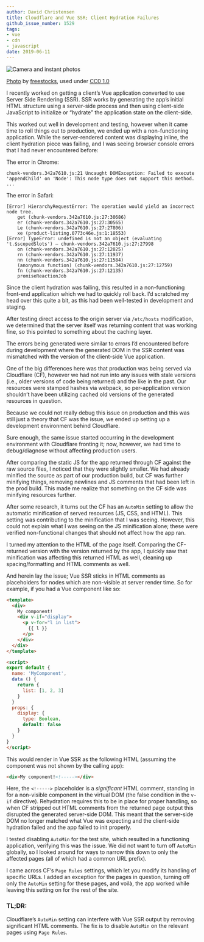 ```yaml
---
author: David Christensen
title: Cloudflare and Vue SSR; Client Hydration Failures
github_issue_number: 1529
tags:
- vue
- cdn
- javascript
date: 2019-06-11
---
```


<img src="/blog/2019/06/cloudflare-vue-ssr-significant-comments/banner.jpg" alt="Camera and instant photos" />

[Photo](https://www.flickr.com/photos/freestocks/29163583261) by [freestocks](https://www.flickr.com/photos/freestocks), used under [CC0 1.0](https://creativecommons.org/publicdomain/zero/1.0/)

I recently worked on getting a client’s Vue application converted to use Server Side Rendering (SSR). SSR works by generating the app’s initial HTML structure using a server-side process and then using client-side JavaScript to initialize or “hydrate” the application state on the client-side.

This worked out well in development and testing, however when it came time to roll things out to production, we ended up with a non-functioning application. While the server-rendered content was displaying inline, the client hydration piece was failing, and I was seeing browser console errors that I had never encountered before:

The error in Chrome:

```nohighlight
chunk-vendors.342a7610.js:21 Uncaught DOMException: Failed to execute 'appendChild' on 'Node': This node type does not support this method.
...
```

The error in Safari:

```nohighlight
[Error] HierarchyRequestError: The operation would yield an incorrect node tree.
	get (chunk-vendors.342a7610.js:27:30686)
	er (chunk-vendors.342a7610.js:27:30565)
	Le (chunk-vendors.342a7610.js:27:27806)
	xe (product-listing.0773c46e.js:1:18553)
[Error] TypeError: undefined is not an object (evaluating 't.$scopedSlots') — chunk-vendors.342a7610.js:27:27998
	on (chunk-vendors.342a7610.js:27:12025)
	rn (chunk-vendors.342a7610.js:27:11937)
	nn (chunk-vendors.342a7610.js:27:11584)
	(anonymous function) (chunk-vendors.342a7610.js:27:12759)
	fn (chunk-vendors.342a7610.js:27:12135)
	promiseReactionJob
```

Since the client hydration was failing, this resulted in a non-functioning front-end application which we had to quickly roll back. I’d scratched my head over this quite a bit, as this had been well-tested in development and staging.

After testing direct access to the origin server via `/etc/hosts` modification, we determined that the server itself was returning content that was working fine, so this pointed to something about the caching layer.

The errors being generated were similar to errors I’d encountered before during development where the generated DOM in the SSR content was mismatched with the version of the client-side Vue application.

One of the big differences here was that production was being served via Cloudflare (CF), however we had not run into any issues with stale versions (i.e., older versions of code being returned) and the like in the past. Our resources were stamped hashes via webpack, so per-application version shouldn’t have been utilizing cached old versions of the generated resources in question.

Because we could not really debug this issue on production and this was still just a theory that CF was the issue, we ended up setting up a development environment behind Cloudflare.

Sure enough, the same issue started occurring in the development environment with Cloudflare fronting it; now, however, we had time to debug/diagnose without affecting production users.

After comparing the static JS for the app returned through CF against the raw source files, I noticed that they were slightly smaller. We had already minified the source as part of our production build, but CF was further minifying things, removing newlines and JS comments that had been left in the prod build. This made me realize that something on the CF side was minifying resources further.

After some research, it turns out the CF has an `AutoMin` setting to allow the automatic minification of served resources (JS, CSS, and HTML). This setting was contributing to the minification that I was seeing. However, this could not explain what I was seeing on the JS minification alone; these were verified non-functional changes that should not affect how the app ran.

I turned my attention to the HTML of the page itself. Comparing the CF-returned version with the version returned by the app, I quickly saw that minification was affecting this returned HTML as well, cleaning up spacing/formatting and HTML comments as well.

And herein lay the issue; Vue SSR sticks in HTML comments as placeholders for nodes which are non-visible at server render time. So for example, if you had a Vue component like so:

```html
<template>
  <div>
    My component!
    <div v-if="display">
      <p v-for="l in list">
        {{ l }}
      </p>
    </div>
  </div>
</template>

<script>
export default {
  name: 'MyComponent',
  data () {
    return {
      list: [1, 2, 3]
    }
  }
  props: {
    display: {
      type: Boolean,
      default: false
    }
  }
}
</script>
```

This would render in Vue SSR as the following HTML (assuming the component was not shown by the calling app):

```html
<div>My component!<!-----></div>
```

Here, the `<!----->` placeholder is a *significant* HTML comment, standing in for a non-visible component in the virtual DOM (the false condition in the `v-if` directive). Rehydration requires this to be in place for proper handling, so when CF stripped out HTML comments from the returned page output this disrupted the generated server-side DOM. This meant that the server-side DOM no longer matched what Vue was expecting and the client-side hydration failed and the app failed to init properly.

I tested disabling `AutoMin` for the test site, which resulted in a functioning application, verifying this was the issue. We did not want to turn off `AutoMin` globally, so I looked around for ways to narrow this down to only the affected pages (all of which had a common URL prefix).

I came across CF’s `Page Rules` settings, which let you modify its handling of specific URLs. I added an exception for the pages in question, turning off only the `AutoMin` setting for these pages, and voilà, the app worked while leaving this setting on for the rest of the site.

### TL;DR:

Cloudflare’s `AutoMin` setting can interfere with Vue SSR output by removing significant HTML comments. The fix is to disable `AutoMin` on the relevant pages using `Page Rules`.
